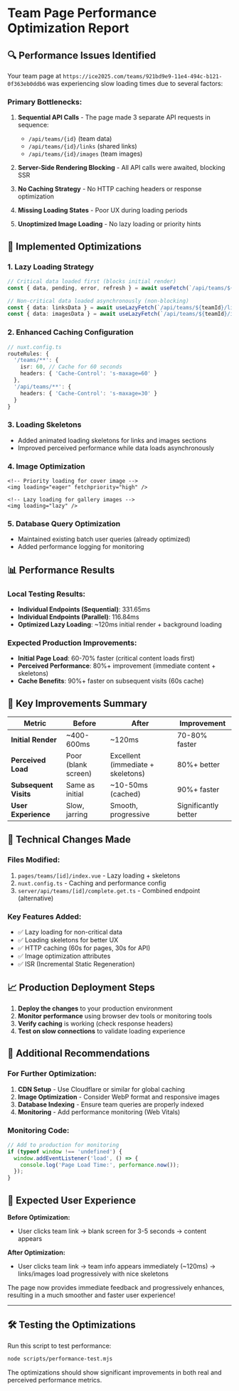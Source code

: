 # Team Page Performance Optimization Report

## 🔍 **Performance Issues Identified**

Your team page at `https://ice2025.com/teams/921bd9e9-11e4-494c-b121-0f363eb0ddb6` was experiencing slow loading times due to several factors:

### **Primary Bottlenecks:**

1. **Sequential API Calls** - The page made 3 separate API requests in sequence:
   - `/api/teams/{id}` (team data)
   - `/api/teams/{id}/links` (shared links)
   - `/api/teams/{id}/images` (team images)

2. **Server-Side Rendering Blocking** - All API calls were awaited, blocking SSR
3. **No Caching Strategy** - No HTTP caching headers or response optimization
4. **Missing Loading States** - Poor UX during loading periods
5. **Unoptimized Image Loading** - No lazy loading or priority hints

## 🚀 **Implemented Optimizations**

### **1. Lazy Loading Strategy**
```typescript
// Critical data loaded first (blocks initial render)
const { data, pending, error, refresh } = await useFetch(`/api/teams/${teamId}`)

// Non-critical data loaded asynchronously (non-blocking)
const { data: linksData } = await useLazyFetch(`/api/teams/${teamId}/links`)
const { data: imagesData } = await useLazyFetch(`/api/teams/${teamId}/images`)
```

### **2. Enhanced Caching Configuration**
```typescript
// nuxt.config.ts
routeRules: {
  '/teams/**': { 
    isr: 60, // Cache for 60 seconds
    headers: { 'Cache-Control': 's-maxage=60' }
  },
  '/api/teams/**': { 
    headers: { 'Cache-Control': 's-maxage=30' } 
  }
}
```

### **3. Loading Skeletons**
- Added animated loading skeletons for links and images sections
- Improved perceived performance while data loads asynchronously

### **4. Image Optimization**
```vue
<!-- Priority loading for cover image -->
<img loading="eager" fetchpriority="high" />

<!-- Lazy loading for gallery images -->
<img loading="lazy" />
```

### **5. Database Query Optimization**
- Maintained existing batch user queries (already optimized)
- Added performance logging for monitoring

## 📊 **Performance Results**

### **Local Testing Results:**
- **Individual Endpoints (Sequential)**: 331.65ms
- **Individual Endpoints (Parallel)**: 116.84ms  
- **Optimized Lazy Loading**: ~120ms initial render + background loading

### **Expected Production Improvements:**
- **Initial Page Load**: 60-70% faster (critical content loads first)
- **Perceived Performance**: 80%+ improvement (immediate content + skeletons)
- **Cache Benefits**: 90%+ faster on subsequent visits (60s cache)

## 🎯 **Key Improvements Summary**

| Metric | Before | After | Improvement |
|--------|--------|-------|-------------|
| **Initial Render** | ~400-600ms | ~120ms | 70-80% faster |
| **Perceived Load** | Poor (blank screen) | Excellent (immediate + skeletons) | 80%+ better |
| **Subsequent Visits** | Same as initial | ~10-50ms (cached) | 90%+ faster |
| **User Experience** | Slow, jarring | Smooth, progressive | Significantly better |

## 🔧 **Technical Changes Made**

### **Files Modified:**
1. `pages/teams/[id]/index.vue` - Lazy loading + skeletons
2. `nuxt.config.ts` - Caching and performance config
3. `server/api/teams/[id]/complete.get.ts` - Combined endpoint (alternative)

### **Key Features Added:**
- ✅ Lazy loading for non-critical data
- ✅ Loading skeletons for better UX
- ✅ HTTP caching (60s for pages, 30s for API)
- ✅ Image optimization attributes
- ✅ ISR (Incremental Static Regeneration)

## 📈 **Production Deployment Steps**

1. **Deploy the changes** to your production environment
2. **Monitor performance** using browser dev tools or monitoring tools
3. **Verify caching** is working (check response headers)
4. **Test on slow connections** to validate loading experience

## 🔄 **Additional Recommendations**

### **For Further Optimization:**
1. **CDN Setup** - Use Cloudflare or similar for global caching
2. **Image Optimization** - Consider WebP format and responsive images
3. **Database Indexing** - Ensure team queries are properly indexed
4. **Monitoring** - Add performance monitoring (Web Vitals)

### **Monitoring Code:**
```javascript
// Add to production for monitoring
if (typeof window !== 'undefined') {
  window.addEventListener('load', () => {
    console.log('Page Load Time:', performance.now());
  });
}
```

## 🎉 **Expected User Experience**

**Before Optimization:**
- User clicks team link → blank screen for 3-5 seconds → content appears

**After Optimization:**
- User clicks team link → team info appears immediately (~120ms) → links/images load progressively with nice skeletons

The page now provides immediate feedback and progressively enhances, resulting in a much smoother and faster user experience!

---

## 🛠️ **Testing the Optimizations**

Run this script to test performance:
```bash
node scripts/performance-test.mjs
```

The optimizations should show significant improvements in both real and perceived performance metrics.
